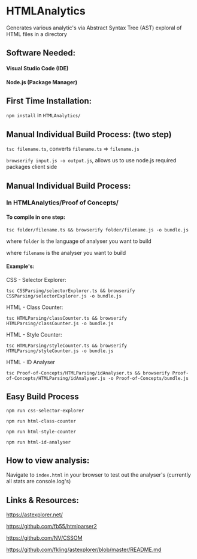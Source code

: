 # HTMLAnalytics
Generates various analytic's via Abstract Syntax Tree (AST) exploral of HTML files in a directory
## Software Needed:
#### Visual Studio Code (IDE)
#### Node.js (Package Manager)

## First Time Installation:
`npm install` in `HTMLAnalytics/`

## Manual Individual Build Process: (two step)
`tsc filename.ts`, converts `filename.ts` => `filename.js`

`browserify input.js -o output.js`, allows us to use node.js required packages client side

## Manual Individual Build Process:
### In HTMLAnalytics/Proof of Concepts/
#### To compile in one step:

`tsc folder/filename.ts && browserify folder/filename.js -o bundle.js`

where `folder` is the language of analyser you want to build

where `filename` is the analyser you want to build

#### Example's:
 CSS - Selector Explorer:
 
`tsc CSSParsing/selectorExplorer.ts && browserify CSSParsing/selectorExplorer.js -o bundle.js`

HTML - Class Counter:

`tsc HTMLParsing/classCounter.ts && browserify HTMLParsing/classCounter.js -o bundle.js`

HTML - Style Counter:

`tsc HTMLParsing/styleCounter.ts && browserify HTMLParsing/styleCounter.js -o bundle.js`

HTML - ID Analyser

`tsc Proof-of-Concepts/HTMLParsing/idAnalyser.ts && browserify Proof-of-Concepts/HTMLParsing/idAnalyser.js -o Proof-of-Concepts/bundle.js`

## Easy Build Process
`npm run css-selector-explorer`

`npm run html-class-counter`

`npm run html-style-counter`

`npm run html-id-analyser`

## How to view analysis:
Navigate to `index.html` in your browser to test out the analyser's (currently all stats are console.log's)

## Links & Resources:
https://astexplorer.net/

https://github.com/fb55/htmlparser2

https://github.com/NV/CSSOM

https://github.com/fkling/astexplorer/blob/master/README.md

